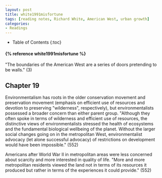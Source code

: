 ```yaml
---
layout: post
title: white1991misfortune
tags: [reading notes, Richard White, American West, urban growth]
categories:
- Readings
---
```

* Table of Contents
{:toc}

<h4>{% reference white1991misfortune %}</h4>

"The boundaries of the American West are a series of doors pretending to be walls." (3)

## Chapter 19

Environmentalism has roots in the older conservation movement and preservation
movement (emphasis on efficient use of resources and devotion to preserving
"wilderness", respectively), but environmentalists possessed a broader concern
than either parent group. "Although they often spoke in terms of wilderness
and efficient use of resources, the distinctive views of environmentalists
stressed the health of ecosystems and the fundamental biological wellbeing of
the planet. Without the larger social changes going on in the metropolitan
West, environmentalist advocacy (let alone successful advocacy) of
restrictions on development would have been impossible." (552)

Americans after World War II in metropolitan areas were less concerned about
scarcity and more interested in quality of life. "More and more metropolitan
residents viewed the land not in terms of its resources it produced but rather
in terms of the experiences it could provide." (552)
